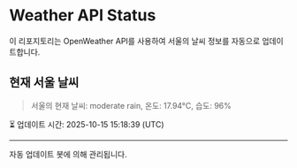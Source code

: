 
# Weather API Status

이 리포지토리는 OpenWeather API를 사용하여 서울의 날씨 정보를 자동으로 업데이트합니다.

## 현재 서울 날씨
> 서울의 현재 날씨: moderate rain, 온도: 17.94°C, 습도: 96%

⏳ 업데이트 시간: 2025-10-15 15:18:39 (UTC)

---
자동 업데이트 봇에 의해 관리됩니다.
